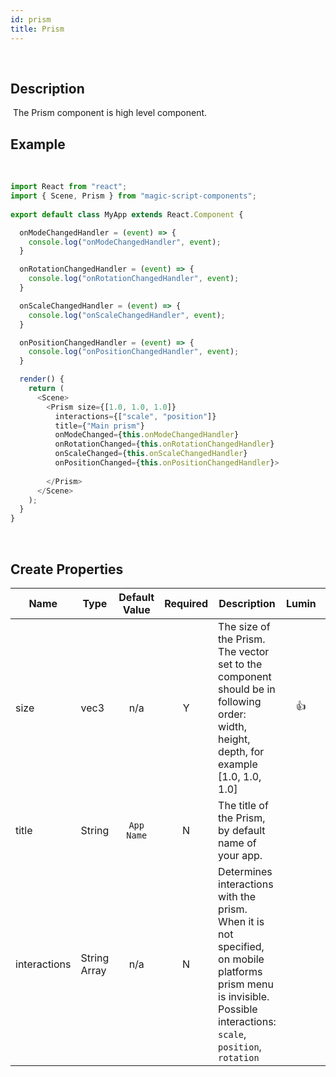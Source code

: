 ```yaml
---
id: prism
title: Prism
---
```

​
## Description
​
The Prism component is high level component.
​
## Example
​
```javascript
import React from "react";
import { Scene, Prism } from "magic-script-components";
​
export default class MyApp extends React.Component {

  onModeChangedHandler = (event) => {
    console.log("onModeChangedHandler", event);
  }

  onRotationChangedHandler = (event) => {
    console.log("onRotationChangedHandler", event);
  }

  onScaleChangedHandler = (event) => {
    console.log("onScaleChangedHandler", event);
  }

  onPositionChangedHandler = (event) => {
    console.log("onPositionChangedHandler", event);
  }

  render() {
    return (
      <Scene>
        <Prism size={[1.0, 1.0, 1.0]} 
          interactions={["scale", "position"]}
          title={"Main prism"}
          onModeChanged={this.onModeChangedHandler}
          onRotationChanged={this.onRotationChangedHandler}
          onScaleChanged={this.onScaleChangedHandler}
          onPositionChanged={this.onPositionChangedHandler}>
​
        </Prism>
      </Scene>
    );
  }
}
```
​
## Create Properties

| Name         | Type         | Default Value | Required | Description                                                                                                                                                           | Lumin | Android |  IOS  |
| ------------ | ------------ | :-----------: | :------: | --------------------------------------------------------------------------------------------------------------------------------------------------------------------- | :---: | :-----: | :---: |
| size         | vec3         |      n/a      |    Y     | The size of the Prism. The vector set to the component should be in following order: width, height, depth, for example [1.0, 1.0, 1.0]                                |   👍   |    👍    |   👍   |
| title        | String       |  `App Name`   |    N     | The title of the Prism, by default name of your app.                                                                                                                  |       |    👍    |   👍   |
| interactions | String Array |      n/a      |    N     | Determines interactions with the prism. When it is not specified, on mobile platforms prism menu is invisible. Possible interactions: `scale`, `position`, `rotation` |       |    👍    |   👍   |
